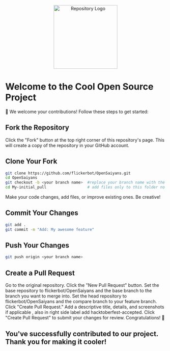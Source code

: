 <p align="center">
  <img src="repository-logo.png" alt="Repository Logo" width="200" />
</p>

# Welcome to the Cool Open Source Project

🚀 We welcome your contributions! Follow these steps to get started:

## Fork the Repository

Click the "Fork" button at the top right corner of this repository's page. This will create a copy of the repository in your GitHub account.

## Clone Your Fork

```bash
git clone https://github.com/flickerbot/OpenSaiyans.git
cd OpenSaiyans
git checkout -b <your branch name>  #replace your branch name with the name you want without <>
cd My-initial_pull                  # add files only to this folder no other files will be accepted

```

Make your code changes, add files, or improve existing ones. Be creative! 

## Commit Your Changes

```bash
git add .
git commit -m "Add: My awesome feature"
```

## Push Your Changes

```bash
git push origin <your branch name>

```



## Create a Pull Request

Go to the original repository.
Click the "New Pull Request" button.
Set the base repository to flickerbot/OpenSaiyans and the base branch to the branch you want to merge into.
Set the head repository to flickerbot/OpenSaiyans and the compare branch to your feature branch.
Click "Create Pull Request."
Add a descriptive title, details, and screenshots if applicable , also in right side label add hacktoberfest-accepted.
Click "Create Pull Request" to submit your changes for review.
Congratulations! 🎉

## You've successfully contributed to our project. Thank you for making it cooler!
